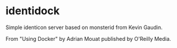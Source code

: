 identidock 
=============

Simple identicon server based on monsterid from Kevin Gaudin.

From "Using Docker" by Adrian Mouat published by O'Reilly Media.
